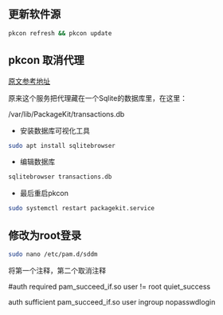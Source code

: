 ## 更新软件源

```bash
pkcon refresh && pkcon update
```
## pkcon 取消代理

[原文参考地址](https://www.jianshu.com/p/4bd3c3be978f)

原来这个服务把代理藏在一个Sqlite的数据库里，在这里：

/var/lib/PackageKit/transactions.db

- 安装数据库可视化工具

```bash
sudo apt install sqlitebrowser
```

- 编辑数据库

```bash
sqlitebrowser transactions.db
```

- 最后重启pkcon

```bash
sudo systemctl restart packagekit.service
```

## 修改为root登录

```bash
sudo nano /etc/pam.d/sddm
```
将第一个注释，第二个取消注释

#auth    required        pam_succeed_if.so user != root quiet_success

auth    sufficient      pam_succeed_if.so user ingroup nopasswdlogin	
